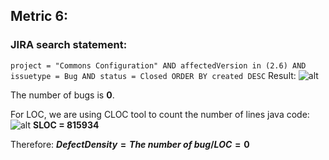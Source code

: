 ## Metric 6:

### JIRA search statement:
`project = "Commons Configuration" AND affectedVersion in (2.6) AND issuetype = Bug AND status = Closed ORDER BY created DESC`
Result:
![alt](https://i.imgur.com/yCHb3tP.png)

The number of bugs is **0**.

For LOC, we are using CLOC tool to count the number of lines java code:
![alt](https://i.imgur.com/3wrTlGx.png)
**SLOC = 815934**

Therefore:
**$Defect Density = The\ number\ of \ bug / LOC = 0$**